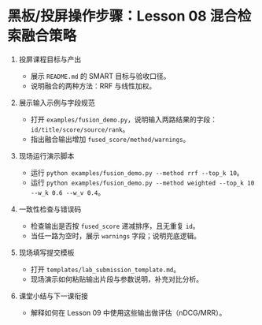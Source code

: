 # 黑板/投屏操作步骤：Lesson 08 混合检索融合策略

1. 投屏课程目标与产出
   - 展示 `README.md` 的 SMART 目标与验收口径。
   - 说明融合的两种方法：RRF 与线性加权。

2. 展示输入示例与字段规范
   - 打开 `examples/fusion_demo.py`，说明输入两路结果的字段：`id/title/score/source/rank`。
   - 指出融合输出增加 `fused_score/method/warnings`。

3. 现场运行演示脚本
   - 运行 `python examples/fusion_demo.py --method rrf --top_k 10`。
   - 运行 `python examples/fusion_demo.py --method weighted --top_k 10 --w_k 0.6 --w_v 0.4`。

4. 一致性检查与错误码
   - 检查输出是否按 `fused_score` 递减排序，且无重复 `id`。
   - 当任一路为空时，展示 `warnings` 字段；说明兜底逻辑。

5. 现场填写提交模板
   - 打开 `templates/lab_submission_template.md`。
   - 现场演示如何粘贴输出片段与参数说明，补充对比分析。

6. 课堂小结与下一课衔接
   - 解释如何在 Lesson 09 中使用这些输出做评估（nDCG/MRR）。